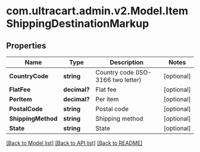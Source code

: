 # com.ultracart.admin.v2.Model.ItemShippingDestinationMarkup
## Properties

Name | Type | Description | Notes
------------ | ------------- | ------------- | -------------
**CountryCode** | **string** | Country code (ISO-3166 two letter) | [optional] 
**FlatFee** | **decimal?** | Flat fee | [optional] 
**PerItem** | **decimal?** | Per item | [optional] 
**PostalCode** | **string** | Postal code | [optional] 
**ShippingMethod** | **string** | Shipping method | [optional] 
**State** | **string** | State | [optional] 

[[Back to Model list]](../README.md#documentation-for-models) [[Back to API list]](../README.md#documentation-for-api-endpoints) [[Back to README]](../README.md)

